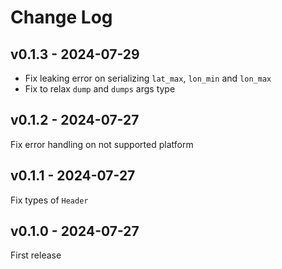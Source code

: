 # Change Log

## v0.1.3 - 2024-07-29

- Fix leaking error on serializing `lat_max`, `lon_min` and `lon_max`
- Fix to relax `dump` and `dumps` args type

## v0.1.2 - 2024-07-27

Fix error handling on not supported platform

## v0.1.1 - 2024-07-27

Fix types of `Header`

## v0.1.0 - 2024-07-27

First release